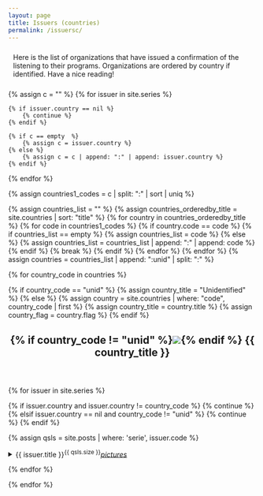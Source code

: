 ```yaml
---
layout: page
title: Issuers (countries)
permalink: /issuersc/
---
```


<div class="rounded-box">
<p style="padding: 10px 10px 10px 10px;">Here is the list of organizations
that have issued a confirmation of the listening to their programs.
Organizations are ordered by country if identified.
Have a nice reading!
</p>
</div>

{% assign c = "" %}
{% for issuer in site.series %}

    {% if issuer.country == nil %}
        {% continue %}
    {% endif %}

    {% if c == empty  %}
        {% assign c = issuer.country %}
    {% else %}
        {% assign c = c | append: ":" | append: issuer.country %}
    {% endif %}

{% endfor %}

<!-- array of country.codes; ordered by country.code -->
{% assign countries1_codes = c | split: ":" | sort | uniq %}

<!-- resort by country.title + unid -->
{% assign countries_list = "" %}
{% assign countries_orderedby_title = site.countries | sort: "title" %}
{% for country in countries_orderedby_title %}
    {% for code in countries1_codes %}
        {% if country.code == code %}
            {% if countries_list == empty %}
                {% assign countries_list = code %}
            {% else %}
                {% assign countries_list = countries_list | append: ":" | append: code %}
            {% endif %}
            {% break %}
        {% endif %}
    {% endfor %}
{% endfor %}
{% assign countries = countries_list | append: ":unid" | split: ":" %}



{% for country_code in countries %}

{% if country_code == "unid" %}
    {% assign country_title = "Unidentified" %}
{% else %}
    {% assign country = site.countries | where: "code", country_code | first %}
    {% assign country_title = country.title %}
    {% assign country_flag = country.flag %}
{% endif %}

<div class="rounded-box">
<header><h2>{% if country_code != "unid" %}<img class="flag" src="{{ country_flag }}"/>{% endif %}
{{ country_title }}</h2></header>

{% for issuer in site.series %}

{% if issuer.country and issuer.country != country_code %}
    {% continue %}
{% elsif issuer.country == nil and country_code != "unid" %}
    {% continue %}
{% endif %}

{% assign qsls = site.posts | where: 'serie', issuer.code %}

<p><details>
<summary>{{ issuer.title }}<sup>{{ qsls.size }}</sup><a href="{{ issuer.url }}"><em>pictures</em></a></summary>

<ul>

{% for qsl in qsls %}
    <li><a href="{{ qsl.url }}">{{ qsl.title }}</a> &bullet; {{ qsl.frequency }} &bullet; {{ qsl.reception_date }} {{ qsl.reception_time }}</li>    
{% endfor %}
</ul>

</details></p>

{% endfor %} <!-- issuer -->
</div>
{% endfor %} <!-- country_code -->
